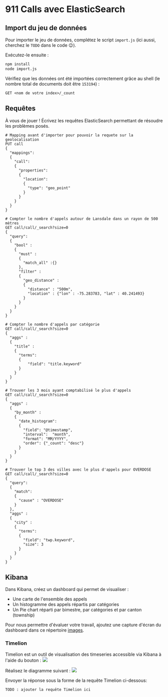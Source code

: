 # 911 Calls avec ElasticSearch

## Import du jeu de données

Pour importer le jeu de données, complétez le script `import.js` (ici aussi, cherchez le `TODO` dans le code :wink:).

Exécutez-le ensuite :

```bash
npm install
node import.js
```

Vérifiez que les données ont été importées correctement grâce au shell (le nombre total de documents doit être `153194`) :

```
GET <nom de votre index>/_count
```

## Requêtes

À vous de jouer ! Écrivez les requêtes ElasticSearch permettant de résoudre les problèmes posés.

```
# Mapping avant d'importer pour pouvoir la requete sur la geolocalisation
PUT call
{
  "mappings": 
  {
    "call": 
    {
      "properties": 
      {
        "location": 
        {
          "type": "geo_point"
        }
      }
    }
  }
}

# Compter le nombre d'appels autour de Lansdale dans un rayon de 500 mètres
GET call/call/_search?size=0
{
  "query":
  {
    "bool" :
    {
      "must" : 
      {
        "match_all" :{}
      },
      "filter" :
      {
        "geo_distance" : 
        {
          "distance" : "500m",
          "location" : {"lon" : -75.283783, "lat" : 40.241493}
        }
      }
    }
  }
}

# Compter le nombre d'appels par catégorie
GET call/call/_search?size=0
{
  "aggs" : 
  {
    "title" : 
    {
      "terms": 
      {
          "field": "title.keyword"
      }
    }
  }
}

# Trouver les 3 mois ayant comptabilisé le plus d'appels
GET call/call/_search?size=0
{
  "aggs" : 
  {
    "by_month" : 
    {
      "date_histogram": 
      {
        "field": "@timestamp",
        "interval":  "month",
        "format": "MM/YYYY",
        "order": {"_count": "desc"}
      }
    }
  }
}

# Trouver le top 3 des villes avec le plus d'appels pour OVERDOSE
GET call/call/_search?size=0
{
  "query":
  {
    "match":
    {
      "cause" : "OVERDOSE"
    }
  },
  "aggs" : 
  {
    "city" : 
    {
      "terms": 
      {
        "field": "twp.keyword",
        "size": 3
      }
    }
  }
}
```

## Kibana

Dans Kibana, créez un dashboard qui permet de visualiser :

* Une carte de l'ensemble des appels
* Un histogramme des appels répartis par catégories
* Un Pie chart réparti par bimestre, par catégories et par canton (township)

Pour nous permettre d'évaluer votre travail, ajoutez une capture d'écran du dashboard dans ce répertoire [images](images).

### Timelion
Timelion est un outil de visualisation des timeseries accessible via Kibana à l'aide du bouton : ![](images/timelion.png)

Réalisez le diagramme suivant :
![](images/timelion-chart.png)

Envoyer la réponse sous la forme de la requête Timelion ci-dessous:  

```
TODO : ajouter la requête Timelion ici
```
